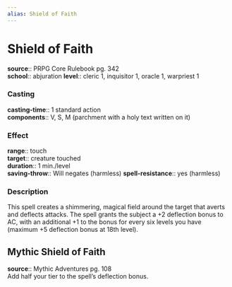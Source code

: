 ```yaml
---
alias: Shield of Faith
---
```


# Shield of Faith 

**source**:: PRPG Core Rulebook pg. 342  
**school**:: abjuration
**level**:: cleric 1, inquisitor 1, oracle 1, warpriest 1

### Casting 

**casting-time**:: 1 standard action  
**components**:: V, S, M (parchment with a holy text written on it)

### Effect 

**range**:: touch  
**target**:: creature touched  
**duration**:: 1 min./level  
**saving-throw**:: Will negates (harmless)
**spell-resistance**:: yes (harmless)

### Description 

This spell creates a shimmering, magical field around the target that averts and deflects attacks. The spell grants the subject a +2 deflection bonus to AC, with an additional +1 to the bonus for every six levels you have (maximum +5 deflection bonus at 18th level).

## Mythic Shield of Faith 

**source**:: Mythic Adventures pg. 108  
Add half your tier to the spell’s deflection bonus.

